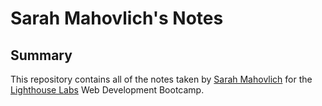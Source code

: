 # Sarah Mahovlich's Notes

## Summary
This repository contains all of the notes taken by [Sarah Mahovlich](https://github.com/SarahMahovlich) for the [Lighthouse Labs](https://www.lighthouselabs.ca/) Web Development Bootcamp.



